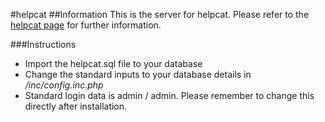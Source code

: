#helpcat
##Information
This is the server for helpcat. Please refer to the [helpcat page](http://wickeds.github.io/helpcat-client/) for further information.

###Instructions
* Import the helpcat.sql file to your database
* Change the standard inputs to your database details in _/inc/config.inc.php_
* Standard login data is admin / admin. Please remember to change this directly after installation.
